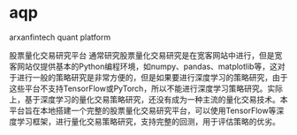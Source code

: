 # aqp
arxanfintech quant platform

股票量化交易研究平台
通常研究股票量化交易研究是在宽客网站中进行，但是宽客网站仅提供基本的Python编程环境，如numpy、pandas、matplotlib等，这对于进行一般的策略研究是非常方便的，但是如果要进行深度学习的策略研究，由于这些平台不支持TensorFlow或PyTorch，所以不能进行深度学习策略研究。实际上，基于深度学习的量化交易策略研究，还没有成为一种主流的量化交易技术。本平台旨在本地搭建一个完整的股票量化交易研究平台，可以使用TensorFlow等深度学习框架，进行量化交易策略研究，支持完整的回测，用于评估策略的优劣。










